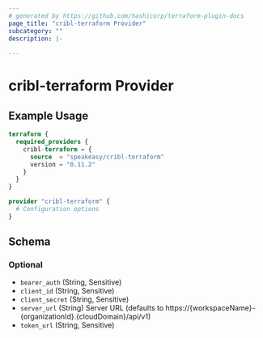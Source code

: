```yaml
---
# generated by https://github.com/hashicorp/terraform-plugin-docs
page_title: "cribl-terraform Provider"
subcategory: ""
description: |-
  
---
```


# cribl-terraform Provider



## Example Usage

```terraform
terraform {
  required_providers {
    cribl-terraform = {
      source  = "speakeasy/cribl-terraform"
      version = "0.11.2"
    }
  }
}

provider "cribl-terraform" {
  # Configuration options
}
```

<!-- schema generated by tfplugindocs -->
## Schema

### Optional

- `bearer_auth` (String, Sensitive)
- `client_id` (String, Sensitive)
- `client_secret` (String, Sensitive)
- `server_url` (String) Server URL (defaults to https://{workspaceName}-{organizationId}.{cloudDomain}/api/v1)
- `token_url` (String, Sensitive)

